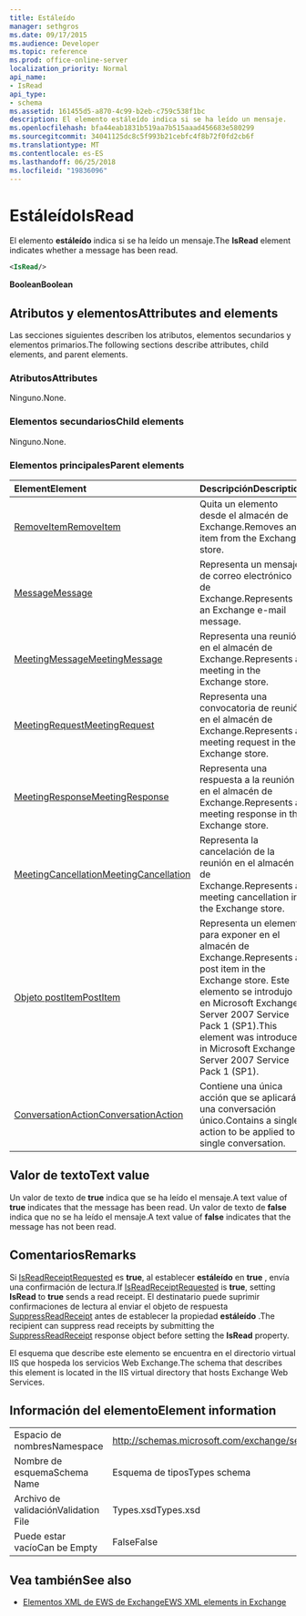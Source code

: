 ```yaml
---
title: Estáleído
manager: sethgros
ms.date: 09/17/2015
ms.audience: Developer
ms.topic: reference
ms.prod: office-online-server
localization_priority: Normal
api_name:
- IsRead
api_type:
- schema
ms.assetid: 161455d5-a870-4c99-b2eb-c759c538f1bc
description: El elemento estáleído indica si se ha leído un mensaje.
ms.openlocfilehash: bfa44eab1831b519aa7b515aaad456683e580299
ms.sourcegitcommit: 34041125dc8c5f993b21cebfc4f8b72f0fd2cb6f
ms.translationtype: MT
ms.contentlocale: es-ES
ms.lasthandoff: 06/25/2018
ms.locfileid: "19836096"
---
```

# <a name="isread"></a><span data-ttu-id="c9022-103">Estáleído</span><span class="sxs-lookup"><span data-stu-id="c9022-103">IsRead</span></span>

<span data-ttu-id="c9022-104">El elemento **estáleído** indica si se ha leído un mensaje.</span><span class="sxs-lookup"><span data-stu-id="c9022-104">The **IsRead** element indicates whether a message has been read.</span></span> 
  
```XML
<IsRead/>
```

 <span data-ttu-id="c9022-105">**Boolean**</span><span class="sxs-lookup"><span data-stu-id="c9022-105">**Boolean**</span></span>
## <a name="attributes-and-elements"></a><span data-ttu-id="c9022-106">Atributos y elementos</span><span class="sxs-lookup"><span data-stu-id="c9022-106">Attributes and elements</span></span>

<span data-ttu-id="c9022-107">Las secciones siguientes describen los atributos, elementos secundarios y elementos primarios.</span><span class="sxs-lookup"><span data-stu-id="c9022-107">The following sections describe attributes, child elements, and parent elements.</span></span>
  
### <a name="attributes"></a><span data-ttu-id="c9022-108">Atributos</span><span class="sxs-lookup"><span data-stu-id="c9022-108">Attributes</span></span>

<span data-ttu-id="c9022-109">Ninguno.</span><span class="sxs-lookup"><span data-stu-id="c9022-109">None.</span></span>
  
### <a name="child-elements"></a><span data-ttu-id="c9022-110">Elementos secundarios</span><span class="sxs-lookup"><span data-stu-id="c9022-110">Child elements</span></span>

<span data-ttu-id="c9022-111">Ninguno.</span><span class="sxs-lookup"><span data-stu-id="c9022-111">None.</span></span>
  
### <a name="parent-elements"></a><span data-ttu-id="c9022-112">Elementos principales</span><span class="sxs-lookup"><span data-stu-id="c9022-112">Parent elements</span></span>

|<span data-ttu-id="c9022-113">**Element**</span><span class="sxs-lookup"><span data-stu-id="c9022-113">**Element**</span></span>|<span data-ttu-id="c9022-114">**Descripción**</span><span class="sxs-lookup"><span data-stu-id="c9022-114">**Description**</span></span>|
|:-----|:-----|
|[<span data-ttu-id="c9022-115">RemoveItem</span><span class="sxs-lookup"><span data-stu-id="c9022-115">RemoveItem</span></span>](removeitem.md) <br/> |<span data-ttu-id="c9022-116">Quita un elemento desde el almacén de Exchange.</span><span class="sxs-lookup"><span data-stu-id="c9022-116">Removes an item from the Exchange store.</span></span>  <br/> |
|[<span data-ttu-id="c9022-117">Message</span><span class="sxs-lookup"><span data-stu-id="c9022-117">Message</span></span>](message-ex15websvcsotherref.md) <br/> |<span data-ttu-id="c9022-118">Representa un mensaje de correo electrónico de Exchange.</span><span class="sxs-lookup"><span data-stu-id="c9022-118">Represents an Exchange e-mail message.</span></span>  <br/> |
|[<span data-ttu-id="c9022-119">MeetingMessage</span><span class="sxs-lookup"><span data-stu-id="c9022-119">MeetingMessage</span></span>](meetingmessage.md) <br/> |<span data-ttu-id="c9022-120">Representa una reunión en el almacén de Exchange.</span><span class="sxs-lookup"><span data-stu-id="c9022-120">Represents a meeting in the Exchange store.</span></span>  <br/> |
|[<span data-ttu-id="c9022-121">MeetingRequest</span><span class="sxs-lookup"><span data-stu-id="c9022-121">MeetingRequest</span></span>](meetingrequest.md) <br/> |<span data-ttu-id="c9022-122">Representa una convocatoria de reunión en el almacén de Exchange.</span><span class="sxs-lookup"><span data-stu-id="c9022-122">Represents a meeting request in the Exchange store.</span></span>  <br/> |
|[<span data-ttu-id="c9022-123">MeetingResponse</span><span class="sxs-lookup"><span data-stu-id="c9022-123">MeetingResponse</span></span>](meetingresponse.md) <br/> |<span data-ttu-id="c9022-124">Representa una respuesta a la reunión en el almacén de Exchange.</span><span class="sxs-lookup"><span data-stu-id="c9022-124">Represents a meeting response in the Exchange store.</span></span>  <br/> |
|[<span data-ttu-id="c9022-125">MeetingCancellation</span><span class="sxs-lookup"><span data-stu-id="c9022-125">MeetingCancellation</span></span>](meetingcancellation.md) <br/> |<span data-ttu-id="c9022-126">Representa la cancelación de la reunión en el almacén de Exchange.</span><span class="sxs-lookup"><span data-stu-id="c9022-126">Represents a meeting cancellation in the Exchange store.</span></span>  <br/> |
|[<span data-ttu-id="c9022-127">Objeto postItem</span><span class="sxs-lookup"><span data-stu-id="c9022-127">PostItem</span></span>](postitem.md) <br/> |<span data-ttu-id="c9022-128">Representa un elemento para exponer en el almacén de Exchange.</span><span class="sxs-lookup"><span data-stu-id="c9022-128">Represents a post item in the Exchange store.</span></span> <span data-ttu-id="c9022-129">Este elemento se introdujo en Microsoft Exchange Server 2007 Service Pack 1 (SP1).</span><span class="sxs-lookup"><span data-stu-id="c9022-129">This element was introduced in Microsoft Exchange Server 2007 Service Pack 1 (SP1).</span></span>  <br/> |
|[<span data-ttu-id="c9022-130">ConversationAction</span><span class="sxs-lookup"><span data-stu-id="c9022-130">ConversationAction</span></span>](conversationaction.md) <br/> |<span data-ttu-id="c9022-131">Contiene una única acción que se aplicará a una conversación único.</span><span class="sxs-lookup"><span data-stu-id="c9022-131">Contains a single action to be applied to a single conversation.</span></span>  <br/> |
   
## <a name="text-value"></a><span data-ttu-id="c9022-132">Valor de texto</span><span class="sxs-lookup"><span data-stu-id="c9022-132">Text value</span></span>

<span data-ttu-id="c9022-133">Un valor de texto de **true** indica que se ha leído el mensaje.</span><span class="sxs-lookup"><span data-stu-id="c9022-133">A text value of **true** indicates that the message has been read.</span></span> <span data-ttu-id="c9022-134">Un valor de texto de **false** indica que no se ha leído el mensaje.</span><span class="sxs-lookup"><span data-stu-id="c9022-134">A text value of **false** indicates that the message has not been read.</span></span> 
  
## <a name="remarks"></a><span data-ttu-id="c9022-135">Comentarios</span><span class="sxs-lookup"><span data-stu-id="c9022-135">Remarks</span></span>

<span data-ttu-id="c9022-136">Si [IsReadReceiptRequested](isreadreceiptrequested.md) es **true**, al establecer **estáleído** en **true** , envía una confirmación de lectura.</span><span class="sxs-lookup"><span data-stu-id="c9022-136">If [IsReadReceiptRequested](isreadreceiptrequested.md) is **true**, setting **IsRead** to **true** sends a read receipt.</span></span> <span data-ttu-id="c9022-137">El destinatario puede suprimir confirmaciones de lectura al enviar el objeto de respuesta [SuppressReadReceipt](suppressreadreceipt.md) antes de establecer la propiedad **estáleído** .</span><span class="sxs-lookup"><span data-stu-id="c9022-137">The recipient can suppress read receipts by submitting the [SuppressReadReceipt](suppressreadreceipt.md) response object before setting the **IsRead** property.</span></span> 
  
<span data-ttu-id="c9022-138">El esquema que describe este elemento se encuentra en el directorio virtual IIS que hospeda los servicios Web Exchange.</span><span class="sxs-lookup"><span data-stu-id="c9022-138">The schema that describes this element is located in the IIS virtual directory that hosts Exchange Web Services.</span></span>
  
## <a name="element-information"></a><span data-ttu-id="c9022-139">Información del elemento</span><span class="sxs-lookup"><span data-stu-id="c9022-139">Element information</span></span>

|||
|:-----|:-----|
|<span data-ttu-id="c9022-140">Espacio de nombres</span><span class="sxs-lookup"><span data-stu-id="c9022-140">Namespace</span></span>  <br/> |http://schemas.microsoft.com/exchange/services/2006/types  <br/> |
|<span data-ttu-id="c9022-141">Nombre de esquema</span><span class="sxs-lookup"><span data-stu-id="c9022-141">Schema Name</span></span>  <br/> |<span data-ttu-id="c9022-142">Esquema de tipos</span><span class="sxs-lookup"><span data-stu-id="c9022-142">Types schema</span></span>  <br/> |
|<span data-ttu-id="c9022-143">Archivo de validación</span><span class="sxs-lookup"><span data-stu-id="c9022-143">Validation File</span></span>  <br/> |<span data-ttu-id="c9022-144">Types.xsd</span><span class="sxs-lookup"><span data-stu-id="c9022-144">Types.xsd</span></span>  <br/> |
|<span data-ttu-id="c9022-145">Puede estar vacío</span><span class="sxs-lookup"><span data-stu-id="c9022-145">Can be Empty</span></span>  <br/> |<span data-ttu-id="c9022-146">False</span><span class="sxs-lookup"><span data-stu-id="c9022-146">False</span></span>  <br/> |
   
## <a name="see-also"></a><span data-ttu-id="c9022-147">Vea también</span><span class="sxs-lookup"><span data-stu-id="c9022-147">See also</span></span>



- [<span data-ttu-id="c9022-148">Elementos XML de EWS de Exchange</span><span class="sxs-lookup"><span data-stu-id="c9022-148">EWS XML elements in Exchange</span></span>](ews-xml-elements-in-exchange.md)

